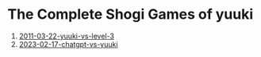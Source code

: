 # The Complete Shogi Games of yuuki

1. [2011-03-22-yuuki-vs-level-3](https://lishogi.org/RavN6uXp)
2. [2023-02-17-chatgpt-vs-yuuki](https://lishogi.org/pma1myEC)
